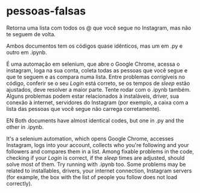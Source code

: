 # pessoas-falsas
Retorna uma lista com todos os @ que você segue no Instagram, mas não te seguem de volta.

Ambos documentos tem os códigos quase idênticos, mas um em .py e outro em .ipynb.

É uma automação em selenium, que abre o Google Chrome, acessa o instagram, loga na sua conta, coleta todas as pessoas que você segue e que te seguem e as compara numa lista.
Entre problemas corrigíveis no código, conferir se o seu _Login_ está correto, se os tempos de _sleep_ estão ajustados, deve resolver a maior parte. Tente rodar com o .ipynb também.
Alguns problemas podem estar relacionados à instaláveis, driver, sua conexão à internet, servidores do Instagram (por exemplo, a caixa com a lista das pessoas que você segue não carrega corretamente).

EN
Both documents have almost identical codes, but one in .py and the other in .ipynb.

It's a selenium automation, which opens Google Chrome, accesses Instagram, logs into your account, collects who you're following and your followers and compares them in a list.
Among fixable problems in the code, checking if your _Login_ is correct, if the _sleep_ times are adjusted, should solve most of them. Try running with .ipynb too.
Some problems may be related to installables, drivers, your internet connection, Instagram servers (for example, the box with the list of people you follow does not load correctly).
